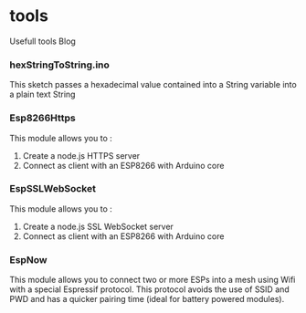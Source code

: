 # tools
Usefull tools Blog

### hexStringToString.ino
This sketch passes a hexadecimal value contained into a String variable into a plain text String

### Esp8266Https
This module allows you to :
  1. Create a node.js HTTPS server 
  2. Connect as client with an ESP8266 with Arduino core

### EspSSLWebSocket
This module allows you to :
  1. Create a node.js SSL WebSocket server 
  2. Connect as client with an ESP8266 with Arduino core

### EspNow
This module allows you to connect two or more ESPs into a mesh using Wifi with a special Espressif protocol. This protocol avoids the use of SSID and PWD and has a quicker pairing time (ideal for battery powered modules).

